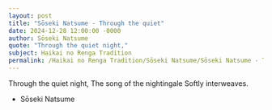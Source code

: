 ```yaml
---
layout: post
title: "Sōseki Natsume - Through the quiet"
date: 2024-12-28 12:00:00 -0000
author: Sōseki Natsume
quote: "Through the quiet night,"
subject: Haikai no Renga Tradition
permalink: /Haikai no Renga Tradition/Sōseki Natsume/Sōseki Natsume - Through the quiet
---
```


Through the quiet night,
The song of the nightingale
Softly interweaves.

- Sōseki Natsume
